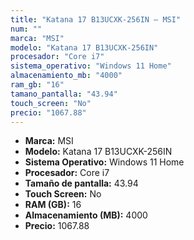 ```yaml
---
title: "Katana 17 B13UCXK-256IN — MSI"
num: ""
marca: "MSI"
modelo: "Katana 17 B13UCXK-256IN"
procesador: "Core i7"
sistema_operativo: "Windows 11 Home"
almacenamiento_mb: "4000"
ram_gb: "16"
tamano_pantalla: "43.94"
touch_screen: "No"
precio: "1067.88"
---
```

<ul>
<li><strong>Marca:</strong> MSI</li>
<li><strong>Modelo:</strong> Katana 17 B13UCXK-256IN</li>
<li><strong>Sistema Operativo:</strong> Windows 11 Home</li>
<li><strong>Procesador:</strong> Core i7 </li>
<li><strong>Tamaño de pantalla:</strong> 43.94</li>
<li><strong>Touch Screen:</strong> No</li>
<li><strong>RAM (GB):</strong> 16</li>
<li><strong>Almacenamiento (MB):</strong> 4000</li>
<li><strong>Precio:</strong> 1067.88</li>
</ul>